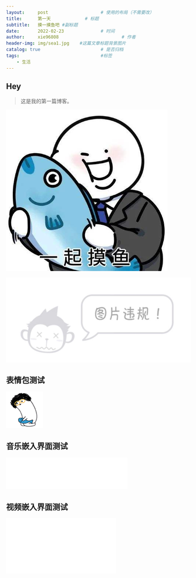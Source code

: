```yaml
---
layout:     post   				    # 使用的布局（不需要改）
title:      第一天				# 标题 
subtitle:   摸一摸鱼吧 #副标题
date:       2022-02-23 				# 时间
author:     xie96808 						# 作者
header-img: img/sea1.jpg 	#这篇文章标题背景图片
catalog: true 						# 是否归档
tags:								#标签
    - 生活
---
```


## Hey
>这是我的第一篇博客。

![](https://raw.githubusercontent.com/xie96808/xie96808.github.io/master/img/moyu1.jpeg)

![](https://raw.githubusercontent.com/xie96808/xie96808.github.io/master/img/weigui.JPG)


## 表情包测试

![](https://raw.githubusercontent.com/xie96808/xie96808.github.io/master/img/moyu3.gif)

## 音乐嵌入界面测试

<iframe frameborder="no" border="0" marginwidth="0" marginheight="0" width=330 height=86 src="//music.163.com/outchain/player?type=2&id=27588029&auto=0&height=66"></iframe>

## 视频嵌入界面测试

<iframe src="//player.bilibili.com/player.html?aid=417584564&bvid=BV1WV411H7Vk&cid=323125306&page=1" scrolling="no" border="0" frameborder="no" framespacing="0" allowfullscreen="true"> </iframe>
